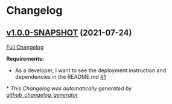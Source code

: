 # Changelog

## [v1.0.0-SNAPSHOT](https://github.com/NASA-PDS/supplementer/tree/v1.0.0-SNAPSHOT) (2021-07-24)

[Full Changelog](https://github.com/NASA-PDS/supplementer/compare/a67fee2f301561bb15f6cb744b9ac0e4ae72b183...v1.0.0-SNAPSHOT)

**Requirements:**

- As a developer, I want to see the deployment instruction and dependencies in the README.md [\#1](https://github.com/NASA-PDS/supplementer/issues/1)



\* *This Changelog was automatically generated by [github_changelog_generator](https://github.com/github-changelog-generator/github-changelog-generator)*
